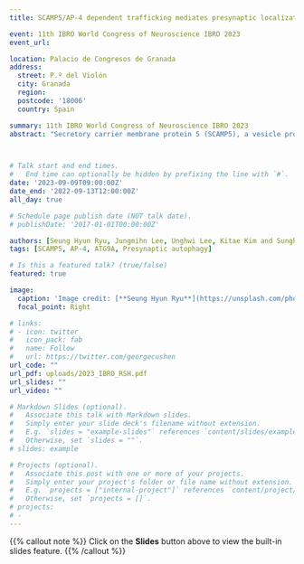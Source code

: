 ```yaml
---
title: SCAMP5/AP-4 dependent trafficking mediates presynaptic localization of the core autophagy protein ATG9A by recruiting ARF1

event: 11th IBRO World Congress of Neuroscience IBRO 2023
event_url: 

location: Palacio de Congresos de Granada
address:
  street: P.º del Violón
  city: Granada
  region:
  postcode: '18006'
  country: Spain

summary: 11th IBRO World Congress of Neuroscience IBRO 2023
abstract: "Secretory carrier membrane protein 5 (SCAMP5), a vesicle protein primarily found in the brain, plays a crucial role in the trafficking of synaptic proteins for the maintenance of neural function. Moreover, proteomic studies revealed that SCAMP5 is not only enriched in synaptic vesicles also highly expressed in the Golgi network, but its precise role in the Golgi network remains largely unknown. We showed that depletion of SCAMP5 has been shown to lead to defective autophagosome formation at presynaptic boutons, and co-immunoprecipitation analysis has revealed that SCAMP5 interacts with adapter protein 4 (AP-4) at the trans-Golgi network (TGN), with the N-terminal region of SCAMP5 binds to the µ4 subunit of AP-4 (AP4M1). Fluorescence imaging has demonstrated that knockdown of SCAMP5 results in the disruption of the localization of AP-4 at the TGN, indicating that SCAMP5 is necessary for the proper recruitment of AP-4 to the TGN. Airyscan super-resolution imaging has been used to confirm the role of SCAMP5 in the recruitment of ARF1, the only known recruiter of AP-4 to the TGN. Knockdown of SCAMP5 leads to defects in the recruitment of ARF1 to the TGN, with the N-terminal region of SCAMP5 binding to the QXXE motif in ARF1, concluding that AP-4/ARF1 recruitment is mediated by SCAMP5 to the TGN. Given the crucial role of AP-4 in trafficking ATG9A to presynaptic boutons, we further investigated the potential involvement of SCAMP5 in this process. By overexpressing ATG9A, we observed that ATG9A-containing vesicles were unable properly move to the axon and not correctly localized in the presynaptic boutons. Additionally, the knockdown of SCAMP5 or knockout of AP4M1 resulted in the accumulation of endogenous ATG9A within the TGN, inducing defective axonal trafficking and incorrect localization of endogenous ATG9A vesicles in the presynaptic boutons, consistent with the overexpression results. Considering the known connection between autophagy dysfunction and several neurodevelopmental disorders, SCAMP5 may represent a critical protein in the regulation of presynaptic autophagy and provide valuable insights into the pathogenesis of neurodevelopmental disorders and potential therapeutic targets."



# Talk start and end times.
#   End time can optionally be hidden by prefixing the line with `#`.
date: '2023-09-09T09:00:00Z'
date_end: '2022-09-13T12:00:00Z'
all_day: true

# Schedule page publish date (NOT talk date).
# publishDate: '2017-01-01T00:00:00Z'

authors: [Seung Hyun Ryu, Jungmihn Lee, Unghwi Lee, Kitae Kim and Sunghoe Chang]
tags: [SCAMP5, AP-4, ATG9A, Presynaptic autophagy]

# Is this a featured talk? (true/false)
featured: true

image:
  caption: 'Image credit: [**Seung Hyun Ryu**](https://unsplash.com/photos/bzdhc5b3Bxs)'
  focal_point: Right

# links:
# - icon: twitter
#   icon_pack: fab
#   name: Follow
#   url: https://twitter.com/georgecushen
url_code: ""
url_pdf: uploads/2023_IBRO_RSH.pdf
url_slides: ""
url_video: ""

# Markdown Slides (optional).
#   Associate this talk with Markdown slides.
#   Simply enter your slide deck's filename without extension.
#   E.g. `slides = "example-slides"` references `content/slides/example-slides.md`.
#   Otherwise, set `slides = ""`.
# slides: example

# Projects (optional).
#   Associate this post with one or more of your projects.
#   Simply enter your project's folder or file name without extension.
#   E.g. `projects = ["internal-project"]` references `content/project/deep-learning/index.md`.
#   Otherwise, set `projects = []`.
# projects:
# - 
---
```


{{% callout note %}}
Click on the **Slides** button above to view the built-in slides feature.
{{% /callout %}}



